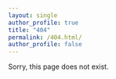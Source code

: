 ```yaml
---
layout: single
author_profile: true
title: "404"
permalink: /404.html/
author_profile: false
---
```

Sorry, this page does not exist.